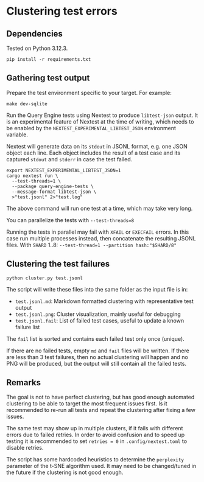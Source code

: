 # Clustering test errors

## Dependencies

Tested on Python 3.12.3. 

```shell
pip install -r requirements.txt
```

## Gathering test output

Prepare the test environment specific to your target. For example:
```shell
make dev-sqlite
```

Run the Query Engine tests using Nextest to produce `libtest-json` output.
It is an experimental feature of Nextest at the time of writing, which needs
to be enabled by the `NEXTEST_EXPERIMENTAL_LIBTEST_JSON` environment variable.

Nextest will generate data on its `stdout` in JSONL format, e.g. one JSON
object each line. Each object includes the result of a test case and its
captured `stdout` and `stderr` in case the test failed.

```shell
export NEXTEST_EXPERIMENTAL_LIBTEST_JSON=1
cargo nextest run \
  --test-threads=1 \
  --package query-engine-tests \
  --message-format libtest-json \
  >"test.jsonl" 2>"test.log"
```

The above command will run one test at a time, which may take very long.

You can parallelize the tests with `--test-threads=8`

Running the tests in parallel may fail with `XFAIL` or `EXECFAIL` errors.
In this case run multiple processes instead, then concatenate the resulting
JSONL files. With `SHARD` 1..8: `--test-thread=1 --partition hash:"$SHARD/8"`

## Clustering the test failures

```shell
python cluster.py test.jsonl
```

The script will write these files into the same folder as the input file is in:

- `test.jsonl.md`: Markdown formatted clustering with representative test output
- `test.jsonl.png`: Cluster visualization, mainly useful for debugging
- `test.jsonl.fail`: List of failed test cases, useful to update a known failure list

The `fail` list is sorted and contains each failed test only once (unique).

If there are no failed tests, empty `md` and `fail` files will be written. If there
are less than 3 test failures, then no actual clustering will happen and no PNG
will be produced, but the output will still contain all the failed tests.

## Remarks

The goal is not to have perfect clustering, but has good enough automated
clustering to be able to target the most frequent issues first. Is it recommended
to re-run all tests and repeat the clustering after fixing a few issues.

The same test may show up in multiple clusters, if it fails with different errors
due to failed retries. In order to avoid confusion and to speed up testing it is
recommended to set `retries = 0` in `.config/nextest.toml` to disable retries.

The script has some hardcoded heuristics to determine the `perplexity` parameter 
of the t-SNE algorithm used. It may need to be changed/tuned in the future if
the clustering is not good enough.